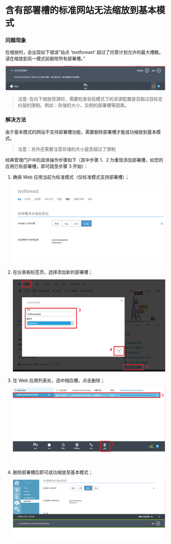 # 含有部署槽的标准网站无法缩放到基本模式 #

### 问题现象 ###

在缩放时，会出现如下错误“站点 ‘testforeast’ 超过了托管计划允许的最大槽数。请在缩放到另一模式前删除所有部署槽。”

![site-testforeast-error](./media/aog-web-apps-qa-slot-scale-standard-failed/site-testforeast-error.png)

> 注意: 在向下缩放资源时，需要检查目前模式下的资源配置是否超过目标定价层的限制。例如：存储的大小、实例的部署槽等因素。

### 解决方法 ###

由于基本模式的网站不支持部署槽功能，需要删除部署槽才能成功缩放到基本模式。

> 注意：另外还需要注意存储的大小是否超过了限制

经典管理门户中的具体操作步骤如下（其中步骤 1、2 为重现添加部署槽，如您的应用已有部署槽，即可跳至步骤 3 开始）：

1. 确保 Web 应用当前为标准模式（仅标准模式支持部署槽）；

	![step-1-standard](./media/aog-web-apps-qa-slot-scale-standard-failed/step-1-standard.png)

2. 在仪表板标签页，选择添加新的部署槽；

	![step-2-add-slot](./media/aog-web-apps-qa-slot-scale-standard-failed/step-2-add-slot.png)

3. 在 Web 应用列表处，选中相应槽，点击删除；

	![step-3-delete-slot](./media/aog-web-apps-qa-slot-scale-standard-failed/step-3-delete-slot.png)

4. 删除部署槽后即可成功缩放至基本模式；

	![step-4-scale-tier](./media/aog-web-apps-qa-slot-scale-standard-failed/step-4-scale-tier.png)
